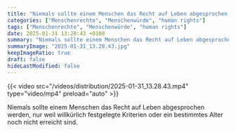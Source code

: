 ```yaml
---
title: "Niemals sollte einem Menschen das Recht auf Leben abgesprochen werden, nur weil willkürlich festgelegte Kriterien oder ein bestimmtes Alter noch nicht erreicht sind. "
categories: ["Menschenrechte", "Menschenwürde", "human rights"]
tags: ["Menschenrechte", "Menschenwürde", "human rights"]
date: 2025-01-31 13:28:43 +0100
summary: "Niemals sollte einem Menschen das Recht auf Leben abgesprochen werden, nur weil willkürlich festgelegte Kriterien oder ein bestimmtes Alter noch nicht erreicht sind. "
summaryImage: "2025-01-31_13.28.43.jpg"
keepImageRatio: true
draft: false
hideLastModified: false
---
```


{{< video src="/videos/distribution/2025-01-31_13.28.43.mp4" type="video/mp4" preload="auto" >}}

Niemals sollte einem Menschen das Recht auf Leben abgesprochen werden, nur weil willkürlich festgelegte Kriterien oder ein bestimmtes Alter noch nicht erreicht sind. 
